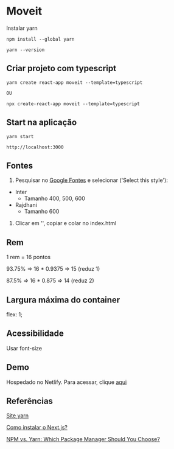 # Moveit

Instalar yarn

```shell
npm install --global yarn

yarn --version
```

## Criar projeto com typescript

```shell
yarn create react-app moveit --template=typescript

OU

npx create-react-app moveit --template=typescript
```

## Start na aplicação

```shell
yarn start

http://localhost:3000

```

## Fontes

1. Pesquisar no [Google Fontes](https://fonts.google.com/) e selecionar ('Select this style'):

- Inter
  - Tamanho 400, 500, 600
- Rajdhani
  - Tamanho 600

1. Clicar em '<links>', copiar e colar no index.html

## Rem

1 rem = 16 pontos

93.75% => 16 \* 0.9375 => 15 (reduz 1)

87.5% => 16 \* 0.875 => 14 (reduz 2)

## Largura máxima do container

flex: 1;

## Acessibilidade

Usar font-size

## Demo

Hospedado no Netlify. Para acessar, clique [aqui](https://goofy-jang-e160ae.netlify.app/)

## Referências

[Site yarn](https://classic.yarnpkg.com/en/docs/install/#debian-stable)

[Como instalar o Next.js?](https://segredo.dev/o-que-e-next-js/)

[NPM vs. Yarn: Which Package Manager Should You Choose?](https://www.whitesourcesoftware.com/free-developer-tools/blog/npm-vs-yarn-which-should-you-choose/)
